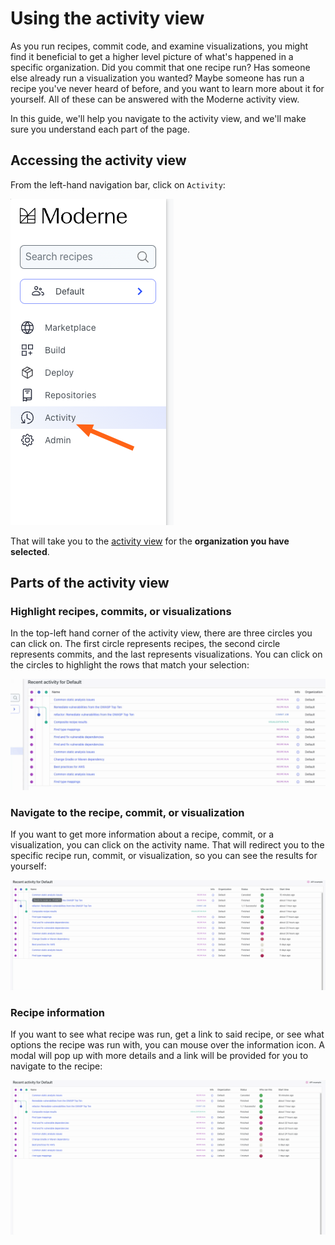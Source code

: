 # Using the activity view

As you run recipes, commit code, and examine visualizations, you might find it beneficial to get a higher level picture of what's happened in a specific organization. Did you commit that one recipe run? Has someone else already run a visualization you wanted? Maybe someone has run a recipe you've never heard of before, and you want to learn more about it for yourself. All of these can be answered with the Moderne activity view. 

In this guide, we'll help you navigate to the activity view, and we'll make sure you understand each part of the page.

## Accessing the activity view

From the left-hand navigation bar, click on `Activity`:

![](/.gitbook/assets/activity-link.png)

That will take you to the [activity view](https://app.moderne.io/recent-activity) for the **organization you have selected**.

## Parts of the activity view

### Highlight recipes, commits, or visualizations

In the top-left hand corner of the activity view, there are three circles you can click on. The first circle represents recipes, the second circle represents commits, and the last represents visualizations. You can click on the circles to highlight the rows that match your selection:

![](/.gitbook/assets/highlight-activity.gif)

### Navigate to the recipe, commit, or visualization

If you want to get more information about a recipe, commit, or a visualization, you can click on the activity name. That will redirect you to the specific recipe run, commit, or visualization, so you can see the results for yourself:

![](/.gitbook/assets/activity-name-link.gif)

### Recipe information

If you want to see what recipe was run, get a link to said recipe, or see what options the recipe was run with, you can mouse over the information icon. A modal will pop up with more details and a link will be provided for you to navigate to the recipe:

![](/.gitbook/assets/activity-info.gif)
